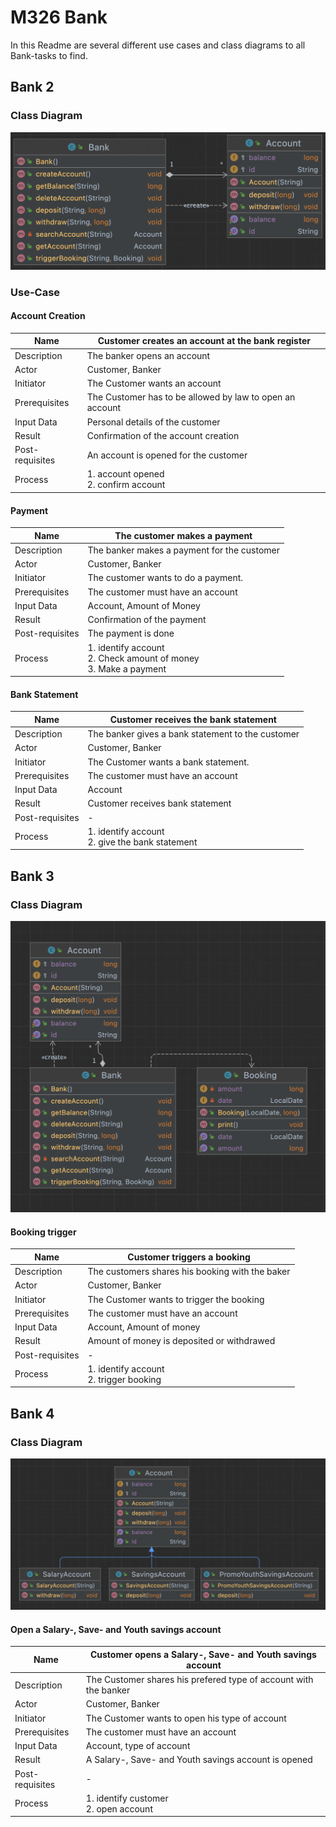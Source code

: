 # M326 Bank

In this Readme are several different use cases and class diagrams to all Bank-tasks to find.

## Bank 2
### Class Diagram
![](classDiagram1.png)
### Use-Case
#### Account Creation
| Name            | Customer creates an account at the bank register         |
|-----------------|----------------------------------------------------------|
| Description     | The banker opens an account                              |
| Actor           | Customer, Banker                                         |
| Initiator       | The Customer wants an account                            |
| Prerequisites   | The Customer has to be allowed by law to open an account |
| Input Data      | Personal details of the customer                         |
| Result          | Confirmation of the account creation                     |
| Post-requisites | An account is opened for the customer                    |
| Process         | 1. account opened <br/> 2. confirm account               |
#### Payment
| Name            | The customer makes a payment                                                |
|-----------------|-----------------------------------------------------------------------------|
| Description     | The banker makes a payment for the customer                                 |
| Actor           | Customer, Banker                                                            |
| Initiator       | The customer wants to do a payment.                                         |
| Prerequisites   | The customer must have an account                                           |
| Input Data      | Account, Amount of Money                                                    |
| Result          | Confirmation of the payment                                                 |
| Post-requisites | The payment is done                                                         |
| Process         | 1. identify account  <br/> 2. Check amount of money <br/> 3. Make a payment |
#### Bank Statement
| Name              | Customer receives the bank statement                  |
|-------------------|-------------------------------------------------------|
| Description       | The banker gives a bank statement to the customer     |
| Actor             | Customer, Banker                                      |
| Initiator         | The Customer wants a bank statement.                  |
| Prerequisites     | The customer must have an account                     |
| Input Data        | Account                                               |
| Result            | Customer receives bank statement                      |
| Post-requisites   | -                                                     |
| Process           | 1. identify account <br/> 2. give the bank statement  |
## Bank 3
### Class Diagram
![](classDiagram2.png)
#### Booking trigger
| Name            | Customer triggers a booking                     |
|-----------------|-------------------------------------------------|
| Description     | The customers shares his booking with the baker |
| Actor           | Customer, Banker                                |
| Initiator       | The Customer wants to trigger the booking       |
| Prerequisites   | The customer must have an account               |
| Input Data      | Account, Amount of money                        |
| Result          | Amount of money is deposited or withdrawed      |
| Post-requisites | -                                               |
| Process         | 1. identify account <br/> 2. trigger booking    |
## Bank 4
### Class Diagram
![](classDiagram3.png)
#### Open a Salary-, Save- and Youth savings account
| Name            | Customer opens a Salary-, Save- and Youth savings account        |
|-----------------|------------------------------------------------------------------|
| Description     | The Customer shares his prefered type of account with the banker |
| Actor           | Customer, Banker                                                 |
| Initiator       | The Customer wants to open his type of account                   |
| Prerequisites   | The customer must have an account                                |
| Input Data      | Account, type of account                                         |
| Result          | A Salary-, Save- and Youth savings account is opened             |
| Post-requisites | -                                                                |
| Process         | 1. identify customer <br/> 2. open account                       |
